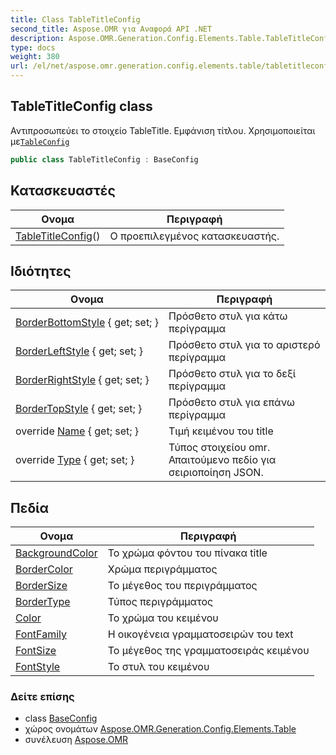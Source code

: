```yaml
---
title: Class TableTitleConfig
second_title: Aspose.OMR για Αναφορά API .NET
description: Aspose.OMR.Generation.Config.Elements.Table.TableTitleConfig τάξη. Αντιπροσωπεύει το στοιχείο TableTitle. Εμφάνιση τίτλου. Χρησιμοποιείται μεTableConfig
type: docs
weight: 380
url: /el/net/aspose.omr.generation.config.elements.table/tabletitleconfig/
---
```

## TableTitleConfig class

Αντιπροσωπεύει το στοιχείο TableTitle. Εμφάνιση τίτλου. Χρησιμοποιείται με[`TableConfig`](../tableconfig/)

```csharp
public class TableTitleConfig : BaseConfig
```

## Κατασκευαστές

| Ονομα | Περιγραφή |
| --- | --- |
| [TableTitleConfig](tabletitleconfig/)() | Ο προεπιλεγμένος κατασκευαστής. |

## Ιδιότητες

| Ονομα | Περιγραφή |
| --- | --- |
| [BorderBottomStyle](../../aspose.omr.generation.config.elements.table/tabletitleconfig/borderbottomstyle/) { get; set; } | Πρόσθετο στυλ για κάτω περίγραμμα |
| [BorderLeftStyle](../../aspose.omr.generation.config.elements.table/tabletitleconfig/borderleftstyle/) { get; set; } | Πρόσθετο στυλ για το αριστερό περίγραμμα |
| [BorderRightStyle](../../aspose.omr.generation.config.elements.table/tabletitleconfig/borderrightstyle/) { get; set; } | Πρόσθετο στυλ για το δεξί περίγραμμα |
| [BorderTopStyle](../../aspose.omr.generation.config.elements.table/tabletitleconfig/bordertopstyle/) { get; set; } | Πρόσθετο στυλ για επάνω περίγραμμα |
| override [Name](../../aspose.omr.generation.config.elements.table/tabletitleconfig/name/) { get; set; } | Τιμή κειμένου του title |
| override [Type](../../aspose.omr.generation.config.elements.table/tabletitleconfig/type/) { get; set; } | Τύπος στοιχείου omr. Απαιτούμενο πεδίο για σειριοποίηση JSON. |

## Πεδία

| Ονομα | Περιγραφή |
| --- | --- |
| [BackgroundColor](../../aspose.omr.generation.config.elements.table/tabletitleconfig/backgroundcolor/) | Το χρώμα φόντου του πίνακα title |
| [BorderColor](../../aspose.omr.generation.config.elements.table/tabletitleconfig/bordercolor/) | Χρώμα περιγράμματος |
| [BorderSize](../../aspose.omr.generation.config.elements.table/tabletitleconfig/bordersize/) | Το μέγεθος του περιγράμματος |
| [BorderType](../../aspose.omr.generation.config.elements.table/tabletitleconfig/bordertype/) | Τύπος περιγράμματος |
| [Color](../../aspose.omr.generation.config.elements.table/tabletitleconfig/color/) | Το χρώμα του κειμένου |
| [FontFamily](../../aspose.omr.generation.config.elements.table/tabletitleconfig/fontfamily/) | Η οικογένεια γραμματοσειρών του text |
| [FontSize](../../aspose.omr.generation.config.elements.table/tabletitleconfig/fontsize/) | Το μέγεθος της γραμματοσειράς κειμένου |
| [FontStyle](../../aspose.omr.generation.config.elements.table/tabletitleconfig/fontstyle/) | Το στυλ του κειμένου |

### Δείτε επίσης

* class [BaseConfig](../../aspose.omr.generation.config/baseconfig/)
* χώρος ονομάτων [Aspose.OMR.Generation.Config.Elements.Table](../../aspose.omr.generation.config.elements.table/)
* συνέλευση [Aspose.OMR](../../)


